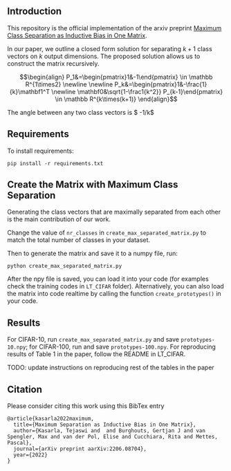 ## Introduction

This repository is the official implementation of the  arxiv preprint [Maximum Class Separation as Inductive Bias in One Matrix](https://arxiv.org/abs/2206.08704).

In our paper, we outline a closed form solution for separating $k+1$ class vectors on $k$ output dimensions. The proposed solution allows us to construct the matrix recursively. 

$$\begin{align}
P_1&=\begin{pmatrix}1&-1\end{pmatrix} \in  \mathbb R^{1\times2} \newline \newline 
P_k&=\begin{pmatrix}1&-\frac{1}{k}\mathbf1^T \newline \mathbf0&\sqrt{1-\frac1{k^2}} P_{k-1}\end{pmatrix} \in  \mathbb R^{k\times(k+1)}
\end{align}$$


The angle between any two class vectors is $ -1/k$

## Requirements

To install requirements:

```setup
pip install -r requirements.txt
```

## Create the Matrix with Maximum Class Separation

Generating the class vectors that are maximally separated from each other is the main contribution of our work.

Change the value of `nr_classes` in `create_max_separated_matrix.py` to match the total number of classes in your dataset.

Then to generate the matrix and save it to a numpy file, run:

```run
python create_max_separated_matrix.py
```

After the npy file is saved, you can load it into your code (for examples check the training codes in `LT_CIFAR` folder). Alternatively, you can also load the matrix into code realtime by calling the function `create_prototypes()` in your code.


## Results

For CIFAR-10, run `create_max_separated_matrix.py` and save `prototypes-10.npy`; for CIFAR-100, run and save `prototypes-100.npy`. For reproducing results of Table 1 in the paper, follow the README in LT_CIFAR.


TODO: update instructions on reproducing rest of the tables in the paper

## Citation

Please consider citing this work using this BibTex entry
```
@article{kasarla2022maximum,
  title={Maximum Separation as Inductive Bias in One Matrix},
  author={Kasarla, Tejaswi and  and Burghouts, Gertjan J and van Spengler, Max and van der Pol, Elise and Cucchiara, Rita and Mettes, Pascal},
  journal={arXiv preprint aarXiv:2206.08704},
  year={2022}
}
```
